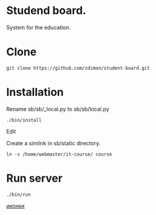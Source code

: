 # Studend board.

System for the education.

# Clone

    git clone https://github.com/zdimon/student-board.git

# Installation

Rename sb/sb/_local.py to sb/sb/local.py 

    ./bin/install

Edit 

Create a simlink in sb/static directory.

    ln -s /home/webmaster/it-course/ course

# Run server

    ./bin/run

[иконки](https://ampsinc.net/font-awesome-icons/)

